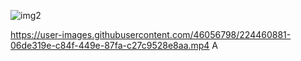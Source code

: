 ![img2](https://user-images.githubusercontent.com/46056798/222933755-1826f2b9-0d87-49eb-baff-611e4533ba77.png)

https://user-images.githubusercontent.com/46056798/224460881-06de319e-c84f-449e-87fa-c27c9528e8aa.mp4
A
